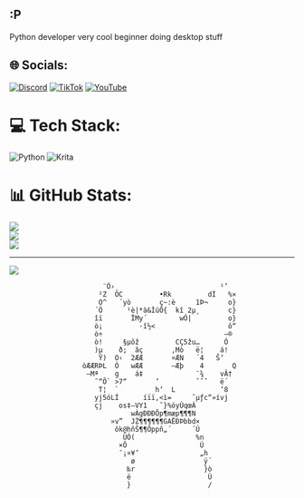 ## :P
Python developer very cool beginner doing desktop stuff

## 🌐 Socials:
[![Discord](https://img.shields.io/badge/Discord-%237289DA.svg?logo=discord&logoColor=white)](https://discord.gg/@whitekx) [![TikTok](https://img.shields.io/badge/TikTok-%23000000.svg?logo=TikTok&logoColor=white)](https://tiktok.com/@whitekxxx) [![YouTube](https://img.shields.io/badge/YouTube-%23FF0000.svg?logo=YouTube&logoColor=white)](https://youtube.com/@whitekx) 

# 💻 Tech Stack:
![Python](https://img.shields.io/badge/python-3670A0?style=flat&logo=python&logoColor=ffdd54) ![Krita](https://img.shields.io/badge/Krita-203759?style=flat&logo=krita&logoColor=EEF37B)
# 📊 GitHub Stats:
![](https://github-readme-stats.vercel.app/api?username=whitekx&theme=radical&hide_border=false&include_all_commits=false&count_private=false)<br/>
![](https://nirzak-streak-stats.vercel.app/?user=whitekx&theme=radical&hide_border=false)<br/>
![](https://github-readme-stats.vercel.app/api/top-langs/?username=whitekx&theme=radical&hide_border=false&include_all_commits=false&count_private=false&layout=compact)

---
[![](https://visitcount.itsvg.in/api?id=whitekx&icon=0&color=0)](https://visitcount.itsvg.in)
                                                                      
```                                                                       
                       ¨Õ›                          ¹’                     
                      ²Z  ÖC         •Rk         dÌ   %×                   
                      O^   ´yò       ç~:è     1Þ¬     o}                   
                     ´Ö      ¹è|*à&ÌúÔ{  kî 2µ¸       c}                   
                     îï       ÏMy´        wÓ|         o}                   
                     ò¡         ·î½<                  ô“                   
                     ò÷                              –®                    
                     ò!     §µôž         CÇ5žu…      Ó                     
                     )µ    ð;  âç       ‚Mò   ë¦    á!                     
                      Ÿ)  O‹  2ÆÆ       ¤ÆN   ´4   Š‘                      
                  òÆÆRÞL  Ò   wÆÆ       —Æþ    4       Q                   
                   –Mª    g    á‡             ¨¾    vÂ†                    
                     ˜“Õ` >7“       ’         ˆˆˆ   ë´                     
                      T¦  `         h‘  L           ’8                     
                     yj5óLÍ      íïï‚<ì=     ˆµƒc“»ívj                     
                     çj    os‡—VY1   ˜}%óyÙqœÀ                             
                              wÀgÐÐÐÕp¶mæp¶¶¶N                             
                         »v”  JŽ¶¶¶¶¶¶GAËÐÞbbd×                            
                          ôk@hñŠ¶¶Ôppñ„´     ´Ú                            
                            ÙÓ(               %n                           
                           ×Ô                  Ú                           
                           ¯¡¤¥’               „h                          
                              ø                 ÿ´                         
                             ‰r                 }ò                         
                             ë                   Ù                         
                             }                   /                                                     

```
<!-- Proudly created with GPRM ( https://gprm.itsvg.in ) -->

